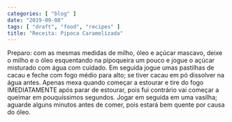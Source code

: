 ```yaml
---
categories: [ "blog" ]
date: "2019-09-08"
tags: [ "draft", "food", "recipes" ]
title: "Receita: Pipoca Caramelizada"
---
```


Preparo: com as mesmas medidas de milho, óleo e açúcar mascavo, deixe o milho e o óleo esquentando na pipoqueira um pouco e jogue o açúcar misturado com água com cuidado. Em seguida jogue umas pastilhas de cacau e feche com fogo médio para alto; se tiver cacau em pó dissolver na água antes. Apenas mexa quando começar a estourar e tire do fogo IMEDIATAMENTE após parar de estourar, pois fui contrário vai começar a queimar em pouquíssimos segundos. Jogar em seguida em uma vasilha; aguarde alguns minutos antes de comer, pois estará bem quente por causa do óleo.
